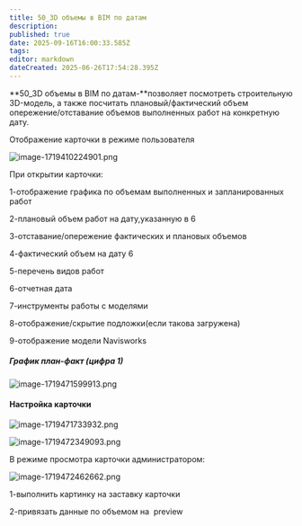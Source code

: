 ```yaml
---
title: 50_3D объемы в BIM по датам
description: 
published: true
date: 2025-09-16T16:00:33.585Z
tags: 
editor: markdown
dateCreated: 2025-06-26T17:54:28.395Z
---
```


**50\_3D объемы в BIM по датам-**позволяет посмотреть строительную 3D-модель, а также посчитать плановый/фактический объем опережение/отставание объемов выполненных работ на конкретную дату.

Отображение карточки в режиме пользователя

![image-1719410224901.png](https://lh7-rt.googleusercontent.com/docsz/AD_4nXfMZzaczqqrDJKW79jH_xGMakDStpMzoUdsam5Sbh_qGwPAqVMxN7JvVp-yfi_JZjgWryUbAT-iVgDaJkm35PqlpDNqDIv6bxID-2oih1f5Cc4mHuku7dz76HSqgiL1QbG_r8a_QaGbPCvAZj4s?key=YsYWdNWdbJcfmRoINnnzwA)

При открытии карточки:

1-отображение графика по объемам выполненных и запланированных работ

2-плановый объем работ на дату,указанную в 6

3-отставание/опережение фактических и плановых объемов

4-фактический объем на дату 6

5-перечень видов работ

6-отчетная дата

7-инструменты работы с моделями

8-отображение/скрытие подложки(если такова загружена)

9-отображение модели Navisworks

##### График план-факт (цифра 1)

![image-1719471599913.png](https://lh7-rt.googleusercontent.com/docsz/AD_4nXe6B3getW6Oz7wsS4K74lt3qQICdg1glAHv9_yTy5wultr4I3BvRK4aBVPFZ6jzMlzCR_MXDK5ZqqlFKdcDsIa5IwWEH-7YQFXPxkslvANAcYvaDQOKPNtKu8HrMtPKIlCEjjqYjy9Px5UW6ajErg?key=YsYWdNWdbJcfmRoINnnzwA)

#### Настройка карточки

![image-1719471733932.png](https://lh7-rt.googleusercontent.com/docsz/AD_4nXfQk-O4uYL5tRKXmpsQvlNaHiNQbdggGKqsHV-Bb4gjA4xYIHUxuj3dy1qRa1Em9WwqrljJa7nTwC4V_0OK_ES8gmoxQjFh1XeWTqZHkexgtrra5AVTw3cPa6-LC-2LRJ9eBPI30Bu-42E9BZBEGQ?key=YsYWdNWdbJcfmRoINnnzwA)

![image-1719472349093.png](https://lh7-rt.googleusercontent.com/docsz/AD_4nXe5c9cihXAEesuJdPzbGT2LNk3XR5O9K_lxjgYCloUnzGbks2zCjG6AcTe0o5i8ryPK4MJf8rSnmf6pPFEnk6449PQYWDLzbzdxg5ce2gg5rmqME9kO2Nv_cgtQBQ7NPvXevyUAAY2y-UtZPJ-62Q?key=YsYWdNWdbJcfmRoINnnzwA)

В режиме просмотра карточки администратором:

![image-1719472462662.png](https://lh7-rt.googleusercontent.com/docsz/AD_4nXfwNK1n3PtXjNSnOlyoBBm2k1qa9I9F5vkbMryR4ZtkgI1JOaP0W7I6iFolbnpcO9z_D_Fw6dGryc8wP1F8jPOBOgxLm56hrrabPrECrEzLE5__H57xAjGiRkPr_oP8KCVglBNFVSz2hKavKxYyhA?key=YsYWdNWdbJcfmRoINnnzwA)

1-выполнить картинку на заставку карточки

2-привязать данные по объемом на  preview